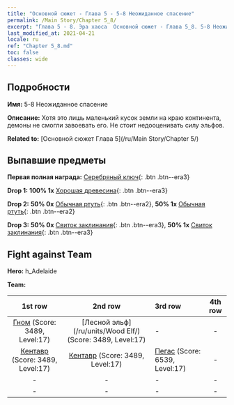 ```yaml
---
title: "Основной сюжет - Глава 5 - 5-8 Неожиданное спасение"
permalink: /Main Story/Chapter 5_8/
excerpt: "Глава 5 - 8. Эра хаоса  Основной сюжет - Глава 5_8. 5-8 Неожиданное спасение"
last_modified_at: 2021-04-21
locale: ru
ref: "Chapter 5_8.md"
toc: false
classes: wide
---
```


## Подробности

 **Имя:** 5-8 Неожиданное спасение

 **Описание:** Хотя это лишь маленький кусок земли на краю континента, демоны не смогли завоевать его. Не стоит недооценивать силу эльфов.

 **Related to:** [Основной сюжет Глава 5](/ru/Main Story/Chapter 5/)

## Выпавшие предметы

 **Первая полная награда:** [Серебряный ключ](/ru/Items/con_693/){: .btn .btn--era3}

 **Drop 1:** **100% 1x** [Хорошая древесина](/ru/Items/mat_13/){: .btn .btn--era3}

 **Drop 2:** **50% 0x** [Обычная ртуть](/ru/Items/mat_8/){: .btn .btn--era2}, **50% 1x** [Обычная ртуть](/ru/Items/mat_8/){: .btn .btn--era2}

 **Drop 3:** **50% 0x** [Свиток заклинания](/ru/Items/con_694/){: .btn .btn--era3}, **50% 1x** [Свиток заклинания](/ru/Items/con_694/){: .btn .btn--era3}


## Fight against Team
 **Hero:** h_Adelaide

 **Team:**


  | 1st row | 2nd row | 3rd row | 4th row |
  |:----:|:----:|:----|:----:|
  | [Гном](/ru/units/Dwarf/) (Score: 3489, Level:17)  | [Лесной эльф](/ru/units/Wood Elf/) (Score: 3489, Level:17)  | - | - |
  | [Кентавр](/ru/units/Centaur/) (Score: 3489, Level:17)  | [Кентавр](/ru/units/Centaur/) (Score: 3489, Level:17)  | [Пегас](/ru/units/Pegasus/) (Score: 6539, Level:17)  | - |
  | - | - | - | - |
  | - | - | - | - |


